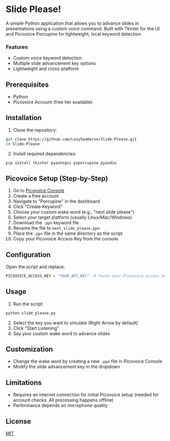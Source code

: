 # Slide Please!

A simple Python application that allows you to advance slides in presentations using a custom voice command. Built with Tkinter for the UI and Picovoice Porcupine for lightweight, local keyword detection.

### Features
- Custom voice keyword detection
- Multiple slide advancement key options
- Lightweight and cross-platform

## Prerequisites

- Python
- Picovoice Account (free tier available)

## Installation

1. Clone the repository:
```bash
git clone https://github.com/LazySeaHorse/Slide-Please.git
cd Slide-Please
```

2. Install required dependencies:
```bash
pip install tkinter pyautogui pvporcupine pyaudio
```

## Picovoice Setup (Step-by-Step)

1. Go to [Picovoice Console](https://console.picovoice.ai/)
2. Create a free account
3. Navigate to "Porcupine" in the dashboard
4. Click "Create Keyword"
5. Choose your custom wake word (e.g., "next slide please")
6. Select your target platform (usually Linux/Mac/Windows)
7. Download the `.ppn` keyword file
8. Rename the file to `next_slide_please.ppn`
9. Place the `.ppn` file in the same directory as the script
10. Copy your Picovoice Access Key from the console

## Configuration

Open the script and replace:
```python
PICOVOICE_ACCESS_KEY = "YOUR_API_KEY"  # Paste your Picovoice access key here
```

## Usage

1. Run the script:
```bash
python slide_please.py
```

2. Select the key you want to simulate (Right Arrow by default)
3. Click "Start Listening"
4. Say your custom wake word to advance slides

## Customization

- Change the wake word by creating a new `.ppn` file in Picovoice Console
- Modify the slide advancement key in the dropdown

## Limitations

- Requires an internet connection for initial Picovoice setup (needed for account checks. All processing happens offline)
- Performance depends on microphone quality

## License

[MIT](https://choosealicense.com/licenses/mit/)

